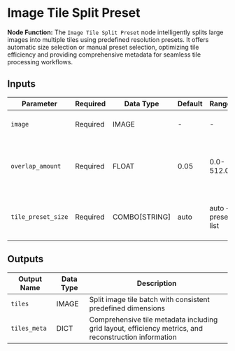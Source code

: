 # Image Tile Split Preset

**Node Function:** The `Image Tile Split Preset` node intelligently splits large images into multiple tiles using predefined resolution presets. It offers automatic size selection or manual preset selection, optimizing tile efficiency and providing comprehensive metadata for seamless tile processing workflows.

## Inputs

| Parameter | Required | Data Type | Default | Range | Description |
| --------- | -------- | --------- | ------- | ----- | ----------- |
| `image` | Required | IMAGE | - | - | Input image to be split into tiles |
| `overlap_amount` | Required | FLOAT | 0.05 | 0.0-512.0 | Overlap amount: ≤1.0 for ratio mode, >1.0 for pixel mode |
| `tile_preset_size` | Required | COMBO[STRING] | auto | auto + preset list | Tile size selection: auto or predefined resolutions |

## Outputs

| Output Name | Data Type | Description |
|-------------|-----------|-------------|
| `tiles` | IMAGE | Split image tile batch with consistent predefined dimensions |
| `tiles_meta` | DICT | Comprehensive tile metadata including grid layout, efficiency metrics, and reconstruction information |